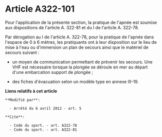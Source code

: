 # Article A322-101

Pour l'application de la présente section, la pratique de l'apnée est soumise aux dispositions de l'article A. 322-81 et du I
de l'article A. 322-78. 

Par dérogation au I de l'article A. 322-78, pour la pratique de l'apnée dans l'espace de 0 à 6 mètres, les pratiquants ont à
leur disposition sur le lieu de mise à l'eau ou d'immersion un plan de secours ainsi que le matériel de secours suivant : 

- un moyen de communication permettant de prévenir les secours. Une VHF est nécessaire lorsque la plongée se déroule en mer
au départ d'une embarcation support de plongée ; 

- des fiches d'évacuation selon un modèle type en annexe III-19.

**Liens relatifs à cet article**

	**Modifié par**:

	  - Arrêté du 6 avril 2012 - art. 5

	**Cite**:

	  - Code du sport. - art. A322-78
	  - Code du sport. - art. A322-81
